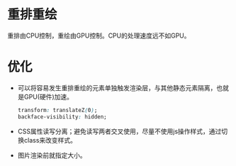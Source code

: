 # 重排重绘

重排由CPU控制，重绘由GPU控制。CPU的处理速度远不如GPU。

# 优化

- 可以将容易发生重排重绘的元素单独触发渲染层，与其他静态元素隔离，也就是GPU(硬件)加速。

  ```css
  transform: translateZ(0);
  backface-visibility: hidden;
  ```

- CSS属性读写分离；避免读写两者交叉使用，尽量不使用js操作样式，通过切换class来改变样式。

- 图片渲染前就指定大小。